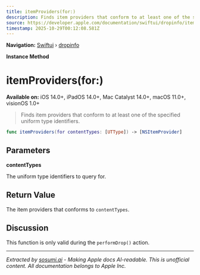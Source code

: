 ```yaml
---
title: itemProviders(for:)
description: Finds item providers that conform to at least one of the specified uniform type identifiers.
source: https://developer.apple.com/documentation/swiftui/dropinfo/itemproviders(for:)
timestamp: 2025-10-29T00:12:08.581Z
---
```


**Navigation:** [Swiftui](/documentation/swiftui) › [dropinfo](/documentation/swiftui/dropinfo)

**Instance Method**

# itemProviders(for:)

**Available on:** iOS 14.0+, iPadOS 14.0+, Mac Catalyst 14.0+, macOS 11.0+, visionOS 1.0+

> Finds item providers that conform to at least one of the specified uniform type identifiers.

```swift
func itemProviders(for contentTypes: [UTType]) -> [NSItemProvider]
```

## Parameters

**contentTypes**

The uniform type identifiers to query for.



## Return Value

The item providers that conforms to `contentTypes`.

## Discussion

This function is only valid during the `performDrop()` action.

---

*Extracted by [sosumi.ai](https://sosumi.ai) - Making Apple docs AI-readable.*
*This is unofficial content. All documentation belongs to Apple Inc.*
